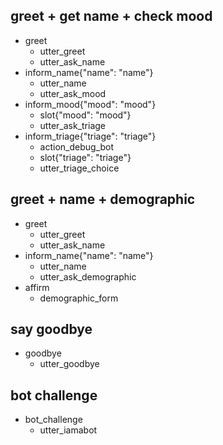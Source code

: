 ## greet + get name + check mood
* greet
  - utter_greet
  - utter_ask_name
* inform_name{"name": "name"}
  - utter_name
  - utter_ask_mood
* inform_mood{"mood": "mood"}
  - slot{"mood": "mood"}
  - utter_ask_triage
* inform_triage{"triage": "triage"}
  - action_debug_bot
  - slot{"triage": "triage"}
  - utter_triage_choice


## greet + name + demographic
* greet
  - utter_greet
  - utter_ask_name
* inform_name{"name": "name"}
  - utter_name
  - utter_ask_demographic
* affirm
  - demographic_form
<!--* inform_age{"age":"age"}
  - utter_ask_gender
* inform_gender{"gender":"gender"}
  - utter_ask_neighborhood
* inform_neighborhood{"neighborhood":"neighborhood"}
  - utter_ask_therapy
* inform_therapy{"therapy":"therapy"}
  - utter_ask_ethnicity
* inform_therapy{"ethnicity":"ethnicity"}
  - utter_ask_work
* inform_work{"work":"work"}
  - utter_ask_major
* inform_major{"major":"major"}
  - utter_ask_timeunb
* inform_timeunb{"timeunb":"timeunb"}
-->

## say goodbye
* goodbye
  - utter_goodbye

## bot challenge
* bot_challenge
  - utter_iamabot

